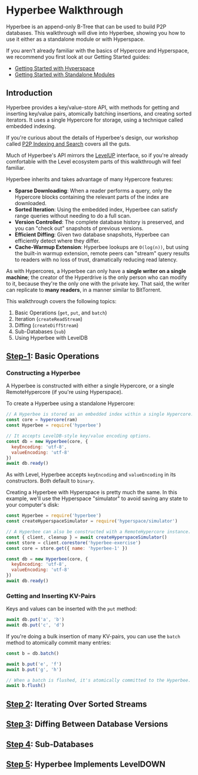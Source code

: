 # Hyperbee Walkthrough

Hyperbee is an append-only B-Tree that can be used to build P2P databases. This walkthrough will dive into Hyperbee, showing you how to use it either as a standalone module or with Hyperspace.

If you aren't already familiar with the basics of Hypercore and Hyperspace, we recommend you first look at our Getting Started guides:
* [Getting Started with Hyperspace](/guides/walkthroughs/hyperspace)
* [Getting Started with Standalone Modules](/guides/walkthroughs/standalone-modules)

## Introduction

Hyperbee provides a key/value-store API, with methods for getting and inserting key/value pairs, atomically batching insertions, and creating sorted iterators. It uses a single Hypercore for storage, using a technique called embedded indexing.

If you're curious about the details of Hyperbee's design, our workshop called [P2P Indexing and Search](https://github.com/hypercore-protocol/p2p-indexing-and-search) covers all the guts.

Much of Hyperbee's API mirrors the [LevelUP](https://github.com/Level/levelup) interface, so if you're already comfortable with the Level ecosystem parts of this walkthrough will feel familiar.

Hyperbee inherits and takes advantage of many Hypercore features:
* __Sparse Downloading__: When a reader performs a query, only the Hypercore blocks containing the relevant parts of the index are downloaded.
* __Sorted Iteration__: Using the embedded index, Hyperbee can satisfy range queries without needing to do a full scan.
* __Version Controlled__: The complete database history is preserved, and you can "check out" snapshots of previous versions.
* __Efficient Diffing__: Given two database snapshots, Hyperbee can efficiently detect where they differ.
* __Cache-Warmup Extension__: Hyperbee lookups are `O(log(n))`, but using the built-in warmup extension, remote peers can "stream" query results to readers with no loss of trust, dramatically reducing read latency.

As with Hypercores, a Hyperbee can only have a __single writer on a single machine__; the creator of the Hyperdrive is the only person who can modify to it, because they're the only one with the private key. That said, the writer can replicate to __many readers__, in a manner similar to BitTorrent.

This walkthrough covers the following topics:
1. Basic Operations (`get`, `put`, and `batch`)
2. Iteration (`createReadStream`)
3. Diffing (`createDiffStream`)
4. Sub-Databases (`sub`)
5. Using Hyperbee with LevelDB 

## [Step-1](1a-basics.js): Basic Operations

### Constructing a Hyperbee

A Hyperbee is constructed with either a single Hypercore, or a single RemoteHypercore (if you're using Hyperspace).

To create a Hyperbee using a standalone Hypercore:
```js
// A Hyperbee is stored as an embedded index within a single Hypercore.
const core = hypercore(ram)
const Hyperbee = require('hyperbee')

// It accepts LevelDB-style key/value encoding options.
const db = new Hyperbee(core, {
  keyEncoding: 'utf-8',
  valueEncoding: 'utf-8'
})
await db.ready()
```

As with Level, Hyperbee accepts `keyEncoding` and `valueEncoding` in its constructors. Both default to `binary`.

Creating a Hyperbee with Hyperspace is pretty much the same. In this example, we'll use the Hyperspace "simulator" to avoid saving any state to your computer's disk:
```js
const Hyperbee = require('hyperbee')
const createHyperspaceSimulator = require('hyperspace/simulator')

// A Hyperbee can also be constructed with a RemoteHypercore instance.
const { client, cleanup } = await createHyperspaceSimulator()
const store = client.corestore('hyperbee-exercise')
const core = store.get({ name: 'hyperbee-1' })

const db = new Hyperbee(core, {
  keyEncoding: 'utf-8',
  valueEncoding: 'utf-8'
})
await db.ready()
```

### Getting and Inserting KV-Pairs

Keys and values can be inserted with the `put` method:
```js
await db.put('a', 'b')
await db.put('c', 'd')
```

If you're doing a bulk insertion of many KV-pairs, you can use the `batch` method to atomically commit many entries:
```js
const b = db.batch()

await b.put('e', 'f')
await b.put('g', 'h')

// When a batch is flushed, it's atomically committed to the Hyperbee.
await b.flush()
```

## [Step 2](2-iterators.js): Iterating Over Sorted Streams

## [Step 3](3-diffs.js): Diffing Between Database Versions

## [Step 4](4-sub.js): Sub-Databases

## [Step 5](5-leveldown.js): Hyperbee Implements LevelDOWN
